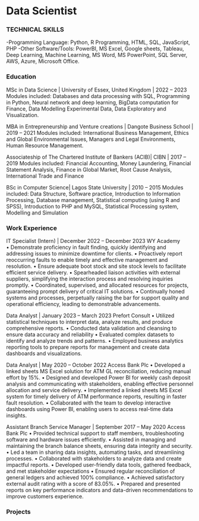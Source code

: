# Data Scientist
### TECHNICAL SKILLS
-Programming Language: Python, R Programming, HTML, SQL, JavaScript, PHP
-Other Software/Tools: PowerBI, MS Excel, Google sheets, Tableau, Deep Learning, Machine Learning, MS Word, MS PowerPoint, SQL Server, AWS, Azure, Microsoft Office.

### Education
MSc in Data Science | University of Essex, United Kingdom | 2022 – 2023 </br>
Modules included: Databases and data processing with SQL, Programming in Python, Neural network and deep learning, BigData computation for Finance, Data Modelling Experimental Data, Data Exploratory and Visualization.

MBA in Entrepreneurship and Venture creations | Dangote Business School | 2019 – 2021
Modules included: International Business Management, Ethics and Global Environmental Issues, Managers and Legal Environments, Human Resource Management.

Associateship of The Chartered Institute of Bankers (ACIB)| CIBN | 2017 – 2019
Modules included: Financial Accounting, Money Laundering, Financial Statement Analysis, Finance in Global Market, Root Cause Analysis, International Trade and Finance

BSc in Computer Science| Lagos State University | 2010 – 2015
Modules included: Data Structure, Software practice, Introduction to Information Processing, Database management, Statistical computing (using R and SPSS), Introduction to PHP and MySQL, Statistical Processing system, Modelling and Simulation

### Work Experience
IT Specialist (Intern) | December 2022 – December 2023
WY Academy									
•	Demonstrate proficiency in fault finding, quickly identifying and addressing issues to minimize downtime for clients.
•	Proactively report reoccurring faults to enable timely and effective management and resolution.
•	Ensure adequate boot stock and site stock levels to facilitate efficient service delivery.
•	Spearheaded liaison activities with external suppliers, simplifying the interaction process and resolving inquiries promptly.
•	Coordinated, supervised, and allocated resources for projects, guaranteeing prompt delivery of critical IT solutions.
•	Continually honed systems and processes, perpetually raising the bar for support quality and operational efficiency, leading to demonstrable advancements.

Data Analyst	| January 2023 – March 2023
Prefort Consult
•	Utilized statistical techniques to interpret data, analyze results, and produce comprehensive reports.
•	Conducted data validation and cleansing to ensure data accuracy and reliability 
•	Evaluated complex datasets to identify and analyze trends and patterns.
•	Employed business analytics reporting tools to prepare reports for management and create data dashboards and visualizations.

Data Analyst	| May 2020 – October 2022
Access Bank Plc
•	Developed a linked sheets MS Excel solution for ATM GL reconciliation, reducing manual effort by 15%.
•	Designed and developed Power BI for weekly cash deposit analysis and communicating with stakeholders, enabling effective personnel allocation and service delivery.
•	Implemented a linked sheets MS Excel system for timely delivery of ATM performance reports, resulting in faster fault resolution.
•	Collaborated with the team to develop interactive dashboards using Power BI, enabling users to access real-time data insights. 

	
Assistant Branch Service Manager | September 2017 – May 2020
Access Bank Plc
•	Provided technical support to staff members, troubleshooting software and hardware issues efficiently. 
•	Assisted in managing and maintaining the branch balance sheets, ensuring data integrity and security.
•	 Led a team in sharing data insights, automating tasks, and streamlining processes.
•	Collaborated with stakeholders to analyze data and create impactful reports.
•	Developed user-friendly data tools, gathered feedback, and met stakeholder expectations
•	Ensured regular reconciliation of general ledgers and achieved 100% compliance.
•	Achieved satisfactory external audit rating with a score of 83.05%.
•	Prepared and presented reports on key performance indicators and data-driven recommendations to improve customers experience.


### Projects













